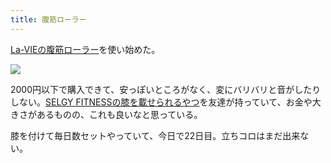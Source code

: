 ```yaml
---
title: 腹筋ローラー
---
```

[La-VIEの腹筋ローラー](https://www.amazon.co.jp/dp/B07DNVTVVM)を使い始めた。

![](https://lh4.googleusercontent.com/SE7a13TR5zD4bSRsAJ_Ws0_uXtOKgaCi7aZcgrWsQ0ecQr2nbHTwsLUcy8yPnVhBauQjzs1qY06NWmp9AhWTngVLCN6Ar0GdOsfPyQ41GlYW8XS1S7XPggoS6xA3cGQQ350KL3R4PJhVNEyGMA)

2000円以下で購入できて、安っぽいところがなく、変にバリバリと音がしたりしない。[SELGY FITNESSの膝を載せられるやつ](https://www.amazon.co.jp/dp/B08MPRQ4PD)を友達が持っていて、お金や大きさがあるものの、これも良いなと思っている。

膝を付けて毎日数セットやっていて、今日で22日目。立ちコロはまだ出来ない。
